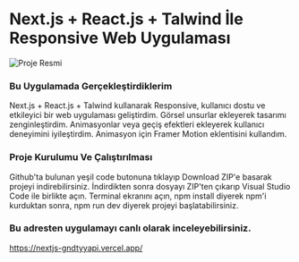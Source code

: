# Next.js + React.js + Talwind İle Responsive Web Uygulaması

![Proje Resmi](https://r.resimlink.com/Bd_angIY.jpg)

### Bu Uygulamada Gerçekleştirdiklerim
Next.js + React.js + Talwind kullanarak Responsive, kullanıcı dostu ve etkileyici bir web uygulaması geliştirdim.
Görsel unsurlar ekleyerek tasarımı zenginleştirdim.
Animasyonlar veya geçiş efektleri ekleyerek kullanıcı deneyimini iyileştirdim.
Animasyon için Framer Motion eklentisini kullandım.


### Proje Kurulumu Ve Çalıştırılması
Github'ta bulunan yeşil code butonuna tıklayıp Download ZIP'e basarak projeyi indirebilirsiniz.
İndirdikten sonra dosyayı ZIP'ten çıkarıp Visual Studio Code ile birlikte açın.
Terminal ekranını açın, npm install diyerek npm'i kurduktan sonra, npm run dev diyerek projeyi başlatabilirsiniz.

### Bu adresten uygulamayı canlı olarak inceleyebilirsiniz.
https://nextjs-gndtyyapi.vercel.app/

